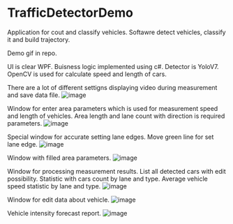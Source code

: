 # TrafficDetectorDemo

Application for cout and classify vehicles. Softawre detect vehicles, classify it and build trajectory.

Demo gif in repo.

UI is clear WPF. Buisness logic implemented using c#. Detector is YoloV7. OpenCV is used for calculate speed and length of cars.   

There are a lot of different settigns displaying video during measurement and save data file. 
![image](https://github.com/UserNameBlaBlaBlaBla/TrafficDetectorDemo/assets/53517548/0ee843fe-d581-47f1-8e18-5bab9f22fce1)

Window for enter area parameters which is used for measurement speed and length of vehicles. Area length and lane count with direction is required parameters. 
![image](https://github.com/UserNameBlaBlaBlaBla/TrafficDetectorDemo/assets/53517548/6812dd18-84c0-4b42-9796-57d1a5233f62)

Special window for accurate setting lane edges. Move green line for set lane edge.
![image](https://github.com/UserNameBlaBlaBlaBla/TrafficDetectorDemo/assets/53517548/bc17d9f1-3479-4dc2-9b42-2b3783e9b75e)

Window with filled area parameters.
![image](https://github.com/UserNameBlaBlaBlaBla/TrafficDetectorDemo/assets/53517548/2d2f2b04-ab1e-451c-9606-3d511ad0b3a1)

Window for processing measurement results. List all detected cars with edit possibility. Statistic with cars count by lane and type. Average vehicle speed statistic by lane and type.
![image](https://github.com/UserNameBlaBlaBlaBla/TrafficDetectorDemo/assets/53517548/368807d2-bfd4-48a6-b205-a71772116966)

Window for edit data about vehicle.
![image](https://github.com/UserNameBlaBlaBlaBla/TrafficDetectorDemo/assets/53517548/506e07cd-13eb-4cde-a7d9-a351185e8df2)

Vehicle intensity forecast report.
![image](https://github.com/UserNameBlaBlaBlaBla/TrafficDetectorDemo/assets/53517548/98439910-d73e-4edf-b2da-3f3e0ebe37e9)
